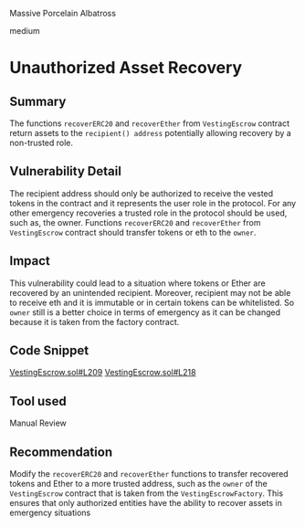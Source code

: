 Massive Porcelain Albatross

medium

# Unauthorized Asset Recovery

## Summary

The  functions `recoverERC20` and `recoverEther` from `VestingEscrow` contract return assets to the `recipient() address` potentially allowing recovery by a non-trusted role.

## Vulnerability Detail

The recipient address should only be authorized to receive the vested tokens in the contract and it represents the user role in the protocol. For any other emergency recoveries a trusted role in the protocol should be used, such as, the owner. Functions `recoverERC20` and `recoverEther` from `VestingEscrow` contract should transfer tokens or eth to the `owner`.

## Impact

This vulnerability could lead to a situation where tokens or Ether are recovered by an unintended recipient. Moreover, recipient may not be able to receive eth and it is immutable or in certain tokens can be whitelisted. So `owner` still is a better choice in terms of emergency as it can be changed because it is taken from the factory contract.

## Code Snippet

[VestingEscrow.sol#L209](https://github.com/sherlock-audit/2024-01-rio-vesting-escrow/blob/main/rio-vesting-escrow/src/VestingEscrow.sol#L209)
[VestingEscrow.sol#L218](https://github.com/sherlock-audit/2024-01-rio-vesting-escrow/blob/main/rio-vesting-escrow/src/VestingEscrow.sol#L218)

## Tool used

Manual Review

## Recommendation

Modify the `recoverERC20` and `recoverEther` functions to transfer recovered tokens and Ether to a more trusted address, such as the `owner` of the `VestingEscrow` contract that is taken from the `VestingEscrowFactory`. This ensures that only authorized entities have the ability to recover assets in emergency situations
